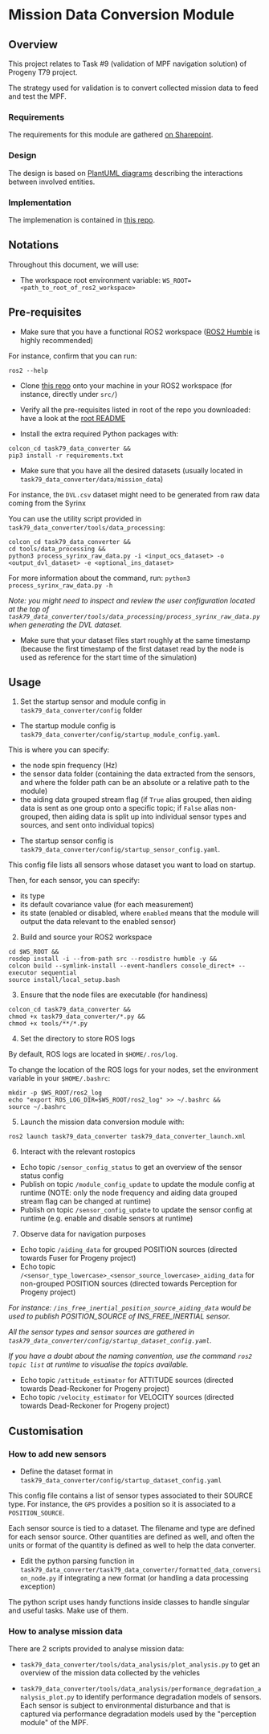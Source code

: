 # Mission Data Conversion Module

## Overview

This project relates to Task #9 (validation of MPF navigation solution) of Progeny T79 project.

The strategy used for validation is to convert collected mission data to feed and test the MPF.

### Requirements

The requirements for this module are gathered [on Sharepoint](https://nocacuk.sharepoint.com/:w:/r/sites/NOCMARSTeam/Shared%20Documents/MARS%20On-board%20Control%20Software/NOCS%20Documentation/OCS%20Simulation/ROS%20NOCS%20Simulation/Simulation%20Work/Progeny%20Task%2079%20OCSv3%20%5BApril%202024%5D/Mission%20Data%20Conversion%20Module%20for%20MPF%20-%20Progeny.docx?d=wa4dc5a4567b34af88024cf7da7843de4&csf=1&web=1&e=3LGwPV).

### Design

The design is based on [PlantUML diagrams](https://nocacuk.sharepoint.com/:f:/r/sites/NOCMARSTeam/Shared%20Documents/MARS%20On-board%20Control%20Software/NOCS%20Documentation/OCS%20Simulation/ROS%20NOCS%20Simulation/Simulation%20Work/Progeny%20Task%2079%20OCSv3%20%5BApril%202024%5D/resources/diagrams?csf=1&web=1&e=d3JgkC) describing the interactions between involved entities.

### Implementation

The implemenation is contained in [this repo](https://github.com/pranavvkumar21/task79).

## Notations

Throughout this document, we will use:

* The workspace root environment variable: `WS_ROOT=<path_to_root_of_ros2_workspace>`

## Pre-requisites

* Make sure that you have a functional ROS2 workspace ([ROS2 Humble](https://docs.ros.org/en/humble/Installation.html) is highly recommended)

For instance, confirm that you can run:

```
ros2 --help
```

* Clone [this repo](https://github.com/pranavvkumar21/task79) onto your machine in your ROS2 workspace (for instance, directly under `src/`)

* Verify all the pre-requisites listed in root of the repo you downloaded: have a look at the [root README](https://github.com/pranavvkumar21/task79/blob/main/README.md)

* Install the extra required Python packages with:

```
colcon_cd task79_data_converter &&
pip3 install -r requirements.txt
```

* Make sure that you have all the desired datasets (usually located in `task79_data_converter/data/mission_data`)

For instance, the `DVL.csv` dataset might need to be generated from raw data coming from the Syrinx

You can use the utility script provided in `task79_data_converter/tools/data_processing`:

```
colcon_cd task79_data_converter &&
cd tools/data_processing &&
python3 process_syrinx_raw_data.py -i <input_ocs_dataset> -o <output_dvl_dataset> -e <optional_ins_dataset> 
```

For more information about the command, run: `python3 process_syrinx_raw_data.py -h`

_Note: you might need to inspect and review the user configuration located at the top of `task79_data_converter/tools/data_processing/process_syrinx_raw_data.py` when generating the DVL dataset._

* Make sure that your dataset files start roughly at the same timestamp (because the first timestamp of the first dataset read by the node is used as reference for the start time of the simulation)

## Usage

1) Set the startup sensor and module config in `task79_data_converter/config` folder

* The startup module config is `task79_data_converter/config/startup_module_config.yaml`.

This is where you can specify: 
- the node spin frequency (Hz)
- the sensor data folder (containing the data extracted from the sensors, and where the folder path can be an absolute or a relative path to the module)
- the aiding data grouped stream flag (if `True` alias grouped, then aiding data is sent as one group onto a specific topic; if `False` alias non-grouped, then aiding data is split up into individual sensor types and sources, and sent onto individual topics)

* The startup sensor config is `task79_data_converter/config/startup_sensor_config.yaml`.

This config file lists all sensors whose dataset you want to load on startup.

Then, for each sensor, you can specify:
- its type
- its default covariance value (for each measurement)
- its state (enabled or disabled, where `enabled` means that the module will output the data relevant to the enabled sensor)

2) Build and source your ROS2 workspace

```
cd $WS_ROOT &&
rosdep install -i --from-path src --rosdistro humble -y &&
colcon build --symlink-install --event-handlers console_direct+ --executor sequential
source install/local_setup.bash
```

3) Ensure that the node files are executable (for handiness)

```
colcon_cd task79_data_converter &&
chmod +x task79_data_converter/*.py &&
chmod +x tools/**/*.py
```

4) Set the directory to store ROS logs

By default, ROS logs are located in `$HOME/.ros/log`.

To change the location of the ROS logs for your nodes, set the environment variable in your `$HOME/.bashrc`:

```
mkdir -p $WS_ROOT/ros2_log
echo "export ROS_LOG_DIR=$WS_ROOT/ros2_log" >> ~/.bashrc && 
source ~/.bashrc
```

5) Launch the mission data conversion module with:

```
ros2 launch task79_data_converter task79_data_converter_launch.xml
```

6) Interact with the relevant rostopics

* Echo topic `/sensor_config_status` to get an overview of the sensor status config
* Publish on topic `/module_config_update` to update the module config at runtime (NOTE: only the node frequency and aiding data grouped stream flag can be changed at runtime)
* Publish on topic `/sensor_config_update` to update the sensor config at runtime (e.g. enable and disable sensors at runtime)

7) Observe data for navigation purposes

* Echo topic `/aiding_data` for grouped POSITION sources (directed towards Fuser for Progeny project)
* Echo topic `/<sensor_type_lowercase>_<sensor_source_lowercase>_aiding_data` for non-grouped POSITION sources (directed towards Perception for Progeny project)

_For instance: `/ins_free_inertial_position_source_aiding_data` would be used to publish POSITION_SOURCE of INS_FREE_INERTIAL sensor._

_All the sensor types and sensor sources are gathered in `task79_data_converter/config/startup_dataset_config.yaml`._

_If you have a doubt about the naming convention, use the command `ros2 topic list` at runtime to visualise the topics available._

* Echo topic `/attitude_estimator` for ATTITUDE sources (directed towards Dead-Reckoner for Progeny project)
* Echo topic `/velocity_estimator` for VELOCITY sources (directed towards Dead-Reckoner for Progeny project)

## Customisation

### How to add new sensors

* Define the dataset format in `task79_data_converter/config/startup_dataset_config.yaml`

This config file contains a list of sensor types associated to their SOURCE type. For instance, the `GPS` provides a position so it is associated to a `POSITION_SOURCE`.

Each sensor source is tied to a dataset. The filename and type are defined for each sensor source. Other quantities are defined as well, and often the units or format of the quantity is defined as well to help the data converter.

* Edit the python parsing function in `task79_data_converter/task79_data_converter/formatted_data_conversion_node.py` if integrating a new format (or handling a data processing exception)

The python script uses handy functions inside classes to handle singular and useful tasks. Make use of them.

### How to analyse mission data

There are 2 scripts provided to analyse mission data:

* `task79_data_converter/tools/data_analysis/plot_analysis.py` to get an overview of the mission data collected by the vehicles

* `task79_data_converter/tools/data_analysis/performance_degradation_analysis_plot.py` to identify performance degradation models of sensors. Each sensor is subject to environmental disturbance and that is captured via performance degradation models used by the "perception module" of the MPF.
